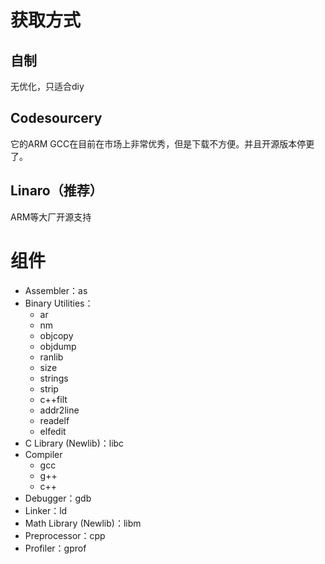 # 获取方式

## 自制

无优化，只适合diy

## Codesourcery

它的ARM GCC在目前在市场上非常优秀，但是下载不方便。并且开源版本停更了。

## Linaro（推荐）

ARM等大厂开源支持

# 组件

- Assembler：as
- Binary Utilities：
  - ar
  - nm
  - objcopy
  - objdump
  - ranlib
  - size
  - strings
  - strip
  - c++filt
  - addr2line
  - readelf
  - elfedit
- C Library (Newlib)：libc
- Compiler 
  - gcc
  - g++
  - c++
- Debugger：gdb
- Linker：ld
- Math Library (Newlib)：libm
- Preprocessor：cpp
- Profiler：gprof